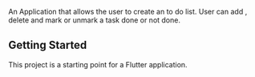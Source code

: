 

An Application that allows the user to create an to do list. User can add , delete and mark or unmark a task done or not done.

## Getting Started

This project is a starting point for a Flutter application.

